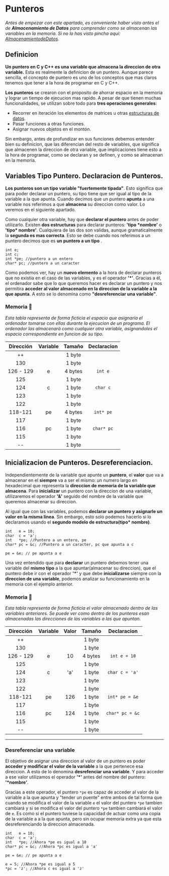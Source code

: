 # Punteros

_Antes de empezar con este apartado, es conveniente haber visto antes el de **Almacenamiento de Datos** para comprender como se almacenan las variables en la memoria. Si no lo has visto pincha aqui: [AlmacenamientodeDatos](../1.AlmacenamientodeDatos/README.md)._

## Definicion

**Un puntero en C y C++ es una variable que almacena la direccion de otra variable.** Esta es realmente la definicion de un puntero. Aunque parece sencilla, el concepto de puntero es uno de los conceptos que mas claros tenemos que tener a la hora de programar en C y C++. 

**Los punteros** se crearon con el proposito de ahorrar espacio en la memoria y lograr un tiempo de ejecucion mas rapido. A pesar de que tienen muchas funcionalidades, se utilizan sobre todo para **tres operaciones generales**:
- Recorrer en iteración los elementos de matrices u otras [estructuras de datos](https://github.com/Sant-TIG/EstructurasDeDatos/blob/master/README.md).
- Pasar funciones a otras funciones.
- Asignar nuevos objetos en el montón.

Sin embargo, antes de profundizar en sus funciones debemos entender bien su definicion, que las diferencian del resto de variables, que significa que almacenen la direccion de otra variable, que implicaciones tiene esto a la hora de programar, como se declaran y se definen, y como se almacenan en la memoria. 

## Variables Tipo Puntero. Declaracion de Punteros.

**Los punteros son un tipo variable "fuertemente tipada"**. Esto significa que para poder declarar un puntero, su tipo tiene que ser igual al tipo de la variable a la que apunta. Cuando decimos que un puntero **apunta** a una variable nos referimos a que **almacena** su direccion como valor. Lo veremos en el siguiente apartado. 

Como cualquier otra variable, hay que **declarar el puntero** antes de poder utilizarlo. Existen **dos estructuras** para declarar punteros: **'tipo \*nombre'** o **'tipo\* nombre'**. Cualquiera de las dos son validas, aunque gramaticalmente la **segunda es mas correcta**. Esto se debe cuando nos referimos a un puntero decimos que es **un puntero a un tipo** .

```
int e;
int c;
int *pe; //puntero a un entero
char* pc; //puntero a un caracter
```

Como podemos ver, hay un **nuevo elemento** a la hora de declarar punteros que no existia en el caso de las variables, y es el operador **'\*'**. Gracias a él, el ordenador sabe que lo que queremos hacer es declarar un puntero y nos permitira **acceder al valor almacenado en la direccion de la variable a la que apunta**. A esto se lo denomina como **"desreferenciar una variable"**.

### Memoria 💾

_Esta tabla representa de forma ficticia el espacio que asignaría el ordenador tomarse con ellas durante la ejecucion de un programa. El ordenador las almacenará como cualquier otra variable, asignandoles el espacio correspondiente en funcion de su tipo._

|  Dirección  | Variable | Tamaño | Declaracion |
| :---: | :---: | :---: | :---: |
| ++ |   | 1 byte |   |
| 130 |   | 1 byte |   |
| 126 - 129 | e | 4 bytes | `int e` |
| 125 |   | 1 byte |   |
| 124 | c | 1 byte | `char c` |
| 123 |   | 1 byte |   |
| 122 |   | 1 byte |   |
| 118-121 | pe | 4 bytes | `int* pe` |
| 117 |   | 1 byte |   |
| 116 | pc | 1 byte | `char* pc` |
| 115 |   | 1 byte |   |
| -- |   | 1 byte |   |

## Inicializacion de Punteros. Desreferenciacion.

Independientemente de la variable que apunte un **puntero**, el **valor** que va a almacenar en el **siempre** va a ser el mismo: un numero largo en hexadecimal que representa la **direccion de memoria de la variable que almacena**. Para **inicializar** un puntero con la direccion de una variable, utilizaremos el operador **'&'** seguido del nombre de la variable que queremos almacenar su direccion.

Al igual que con las variables, podemos **declarar un puntero y asignarle un valor en la misma linea**. Sin embargo, esto solo podemos hacerlo si lo declaramos usando el **segundo modelo de estructura(tipo\* nombre)**. 
```
int   e = 10;
char  c = 'a';
int   *pe; //Puntero a un entero, pe
char* pc = &c; //Puntero a un caracter, pc que apunta a c

pe = &e; // pe apunta a e
```
Una vez entendido que para **declarar** un puntero debemos tener una variable del **mismo tipo** a la que apuntar(almacenar su direccion), que el puntero debe ir con el operador **'\*'** y que debe **inicializarse** siempre con la **direccion de una variable**, podemos analizar su funcionamiento en la memoria con el ejemplo anterior.

### Memoria 💾

_Esta tabla representa de forma ficticia el valor almacenado dentro de las variables anteriores. Se puede ver como dentro de los punteros esan almacenadas las direcciones de las variables a las que apuntan._

|  Dirección  | Variable | Valor | Tamaño | Declaracion |
| :---: | :---: | :---: | :---: | :---: |
| ++ |   |   | 1 byte |   |
| 130 |   |   | 1 byte |   |
| 126 - 129 | e | 10 | 4 bytes | `int e = 10` |
| 125 |   |   | 1 byte |   |
| 124 | c | 'a' | 1 byte | `char c = 'a'` |
| 123 |   |   | 1 byte |   |
| 122 |   |   | 1 byte |   |
| 118-121 | pe | 126 | 1 byte | `int* pe = &e` |
| 117 |   |   | 1 byte |   |
| 116 | pc | 124 | 1 byte | `char* pc = &c` |
| 115 |   |   | 1 byte |   |
| -- |   |   | 1 byte |   |

---

### Desreferenciar una variable

El objetivo de asignar una direccion al valor de un puntero es poder **acceder y modificar el valor de la variable** a la que pertenece esa direccion. A esto de lo denomina **desrefenciar una variable**. Y para acceder a ese valor utilizamos el operador **'\*'** antes del nombre del puntero: **'\*nombre'**. 

Gracias a este operador, el puntero `*pe` es capaz de acceder al valor de la variable a la que apunta y "tender un puente" entre ambos de tal forma que cuando se modifica el valor de la variable `e` el valor del puntero `*pe` tambien cambiará y si se modifica el valor del puntero `*pe` tambien cambiará el valor de `e`. Es como si el puntero tuviese la capacidad de actuar como una copia de la variable a a la que apunta, pero sin ocupar memoria extra ya que esta desreferenciando la direccion almacenada.

```
int   e = 10;
char  c = 'a';
int   *pe; //Ahora *pe es igual a 10
char* pc = &c; //Ahora *pc es igual a 'a'

pe = &e; // pe apunta a e

e = 5; //Ahora *pe es igual a 5
*pc = 'z'; //Ahora c es igual a 'z'
```
